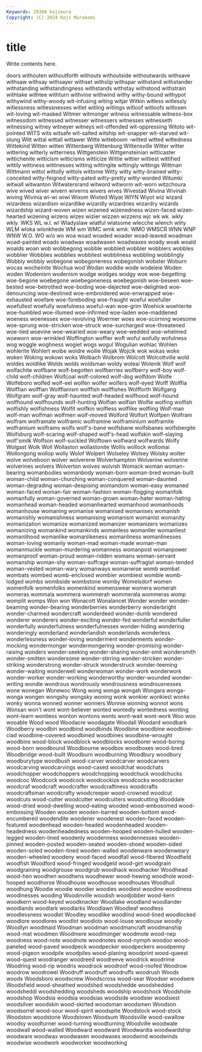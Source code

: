 ```yaml
---
Keywords: 20300 kojimura
Copyright: (C) 2024 Koji Murakami
---
```


# title

Write contents here.



doors withouten withoutforth withouts withoutside withoutwards
withsave withsaw withsay withsayer withset withslip withspar withstand withstander withstanding
withstandingness withstands withstay withstood withstrain withtake withtee withturn withvine withwind
withy withy-bound withypot withywind withy-woody wit-infusing witing witjar Witkin witless
witlessly witlessness witlessnesses witlet witling witlings witloof witloofs witlosen wit-loving
wit-masked Witmer witmonger witness witnessable witness-box witnessdom witnessed witnesser witnessers
witnesses witnesseth witnessing witney witneyer witneys wit-offended wit-oppressing Witoto wit-pointed
WITS wits witsafe wit-salted witship wit-snapper wit-starved wit-stung Witt wittal
wittall wittawer Witte witteboom -witted witted wittedness Wittekind Witten witten
Wittenberg Wittenburg Wittensville Witter witter wittering witterly witterness Wittgenstein Wittgensteinian
witticaster wittichenite witticism witticisms witticize Wittie wittier wittiest wittified wittily
wittiness wittinesses witting wittingite wittingly wittings Wittman Wittmann wittol wittolly
wittols wittome Witty witty witty-brained witty-conceited witty-feigned witty-pated witty-pretty witty-worded
Witumki witwall witwanton Witwatersrand witword witworm wit-worn witzchoura wive wived
wiver wivern wiverns wivers wives Wivestad Wivina Wivinah wiving Wivinia
wi-wi wiwi Wixom Wixted Wiyat WIYN Wiyot wiz wizard wizardess
wizardism wizardlike wizardly wizardries wizardry wizards wizardship wizard-woven wizen wizened
wizenedness wizen-faced wizen-hearted wizening wizens wizes wizier wizzen wizzens wjc
wk wk. wkly wkly. WKS WL w.l. wl Wladyslaw wlatful
wlatsome wlecche wlench wlity WLM wloka wlonkhede WM wm WMC
wmk wmk. WMO WMSCR WNN WNP WNW W.O. WO w/o
wo woa woad woaded woader woad-leaved woadman woad-painted woads woadwax
woadwaxen woadwaxes woady woak woald woalds woan wob wobbegong wobble
wobbled wobbler wobblers wobbles wobblier Wobblies wobblies wobbliest wobbliness wobbling
wobblingly Wobbly wobbly wobegone wobegoneness wobegonish wobster Woburn wocas wocheinite
Wochua wod Wodan woddie wode wodeleie Woden woden Wodenism wodenism
wodge wodges wodgy woe woe-begetting woe-begone woebegone woebegoneness woebegonish woe-beseen
woe-bested woe-betrothed woe-boding woe-dejected woe-delighted woe-denouncing woe-destined woe-embroidered woe-enwrapped woe-exhausted
woefare woe-foreboding woe-fraught woeful woefuller woefullest woefully woefulness woeful-wan woe-grim
Woehick woehlerite woe-humbled woe-illumed woe-infirmed woe-laden woe-maddened woeness woenesses woe-revolving
Woermer woes woe-scorning woesome woe-sprung woe-stricken woe-struck woe-surcharged woe-threatened woe-tied
woevine woe-wearied woe-weary woe-wedded woe-whelmed woeworn woe-wrinkled Woffington woffler woft
woful wofully wofulness wog woggle woghness wogiet wogs wogul Wogulian
wohlac Wohlen wohlerite Wohlert woibe woidre woilie Wojak Wojcik wok
wokas woke woken Woking wokowi woks Wolbach Wolbrom Wolcott Wolcottville
wold woldes woldlike Wolds wolds woldsman woldy woleai Wolenik Wolf
wolf wolfachite wolfbane wolf-begotten wolfberries wolfberry wolf-boy wolf-child wolf-children Wolfcoal
wolf-colored wolf-dog wolfdom Wolfe Wolfeboro wolfed wolf-eel wolfen wolfer wolfers
wolf-eyed Wolff Wolffia Wolffian wolffian Wolffianism wolffish wolffishes Wolfforth Wolfgang
Wolfgram wolf-gray wolf-haunted wolf-headed wolfhood wolf-hound wolfhound wolfhounds wolf-hunting Wolfian
wolfian Wolfie wolfing wolfish wolfishly wolfishness Wolfit wolfkin wolfless wolflike
wolfling Wolf-man wolf-man wolfman wolfmen wolf-moved Wolford Wolfort Wolfpen Wolfram
wolfram wolframate wolframic wolframine wolframinium wolframite wolframium wolframs wolfs wolf's-bane
wolfsbane wolfsbanes wolfsbergite Wolfsburg wolf-scaring wolf-shaped wolf's-head wolfskin wolf-slaying wolf'smilk
Wolfson wolf-suckled Wolftown wolfward wolfwards Wolfy Wolgast Wolk Woll Wollaston
wollastonite Wollis wollock wollomai Wollongong wollop wolly Wolof Wolpert Wolseley
Wolsey Wolsky wolter wolve wolveboon wolver wolverene Wolverhampton Wolverine wolverine
wolverines wolvers Wolverton wolves wolvish Womack woman woman-bearing womanbodies womanbody
woman-born woman-bred woman-built woman-child woman-churching woman-conquered woman-daunted woman-degrading woman-despising womandom
woman-easy womaned woman-faced woman-fair woman-fashion woman-flogging womanfolk womanfully woman-governed woman-grown
woman-hater woman-hating womanhead woman-headed womanhearted womanhood womanhoods womanhouse womaning womanise
womanised womanises womanish womanishly womanishness womanising womanism womanist womanity womanization
womanize womanized womanizer womanizers womanizes womanizing womankind womankinds womanless womanlier
womanliest womanlihood womanlike womanlikeness womanliness womanlinesses woman-loving womanly woman-mad woman-made
woman-man womanmuckle woman-murdering womanness womanpost womanpower womanproof woman-proud woman-ridden womans
woman-servant womanship woman-shy woman-suffrage woman-suffragist woman-tended woman-vested woman-wary womanways womanwise
womb wombat wombats wombed womb-enclosed wombier wombiest womble womb-lodged wombs
wombside wombstone womby Womelsdorf women womenfolk womenfolks womenkind womenswear womera
womerah womeras wommala wommera wommerah wommerala wommeras womp womplit womps
Won won Wonacott Wonalancet Wonder wonder wonder-beaming wonder-bearing wonderberries wonderberry
wonderbright wonder-charmed wondercraft wonderdeed wonder-dumb wondered wonderer wonderers wonder-exciting wonder-fed
wonderful wonderfuller wonderfully wonderfulness wonderfulnesses wonder-hiding wondering wonderingly wonderland wonderlandish
wonderlands wonderless wonderlessness wonder-loving wonderment wonderments wonder-mocking wondermonger wondermongering wonder-promising
wonder-raising wonders wonder-seeking wonder-sharing wonder-smit wondersmith wonder-smitten wondersome wonder-stirring wonder-stricken
wonder-striking wonderstrong wonder-struck wonderstruck wonder-teeming wonder-waiting wonderwell wonderwoman wonder-work wonderwork
wonder-worker wonder-working wonderworthy wonder-wounded wonder-writing wondie wondrous wondrously wondrousness wondrousnesses
wone wonegan Wonewoc Wong wong wonga wongah Wongara wonga-wonga wongen
wongshy wongsky woning wonk wonkier wonkiest wonks wonky wonna wonned
wonner wonners Wonnie wonning wonnot wons Wonsan won't wont wont-believer
wonted wontedly wontedness wonting wont-learn wontless wonton wontons wonts wont-wait
wont-work Woo woo wooable Wood wood Woodacre woodagate Woodall Woodard
woodbark Woodberry woodbin woodbind woodbinds Woodbine woodbine woodbine-clad woodbine-covered woodbined
woodbines woodbine-wrought woodbins wood-block woodblock woodblocks woodborer wood-boring wood-born woodbound
Woodbourne woodbox woodboxes wood-bred Woodbridge wood-built Woodburn woodburning Woodbury woodbury
woodburytype woodbush wood-carver woodcarver woodcarvers woodcarving woodcarvings wood-cased woodchat woodchats
woodchopper woodchoppers woodchopping woodchuck woodchucks woodcoc Woodcock woodcock woodcockize woodcocks
woodcracker woodcraf woodcraft woodcrafter woodcraftiness woodcrafts woodcraftsman woodcrafty woodcreeper wood-crowned
woodcut woodcuts wood-cutter woodcutter woodcutters woodcutting Wooddale wood-dried wood-dwelling wood-eating
wooded wood-embosomed wood-embossing Wooden wooden wooden-barred wooden-bottom wood-encumbered woodendite woodener
woodenest wooden-faced wooden-featured woodenhead wooden-headed woodenheaded wooden-headedness woodenheadedness wooden-hooped wooden-hulled
wooden-legged wooden-lined woodenly woodenness woodennesses wooden-pinned wooden-posted wooden-seated wooden-shoed wooden-sided
wooden-soled wooden-tined wooden-walled woodenware woodenweary wooden-wheeled woodeny wood-faced woodfall wood-fibered
Woodfield woodfish Woodford wood-fringed woodgeld wood-girt woodgrain woodgraining woodgrouse woodgrub
woodhack woodhacker Woodhead wood-hen woodhen woodhens woodhewer wood-hewing woodhole wood-hooped
woodhorse Woodhouse woodhouse woodhouses Woodhull woodhung Woodie woodie woodier woodies
woodiest woodine woodiness woodinesses wooding Woodinville woodish woodjobber wood-kern woodkern
wood-keyed woodknacker Woodlake woodland woodlander woodlands woodlark woodlarks Woodlawn Woodleaf
woodless woodlessness woodlet Woodley woodlike woodlind wood-lined woodlocked woodlore woodlores
woodlot woodlots wood-louse woodlouse woodly Woodlyn woodmaid Woodman woodman woodmancraft
woodmanship wood-mat woodmen Woodmere woodmonger woodmote wood-nep woodness wood-note woodnote
woodnotes wood-nymph woodoo wood-paneled wood-paved woodpeck woodpecker woodpeckers woodpenny wood-pigeon
woodpile woodpiles wood-planing woodprint wood-queest wood-quest woodranger woodreed woodreeve woodrick
woodrime Woodring wood-rip woodris woodrock woodroof wood-roofed Woodrow woodrow woodrowel
Woodruff woodruff woodruffs woodrush Woods woods Woodsboro woodscrew Woodscross wood-sear
Woodser woodsere Woodsfield wood-sheathed woodshed woodshedde woodshedded woodsheddi woodshedding woodsheds
woodship woodshock Woodshole woodshop Woodsia woodsia woodsias woodside woodsier woodsiest
woodsilver woodskin wood-skirted woodsman woodsmen Woodson woodsorrel wood-sour wood-spirit woodspite
Woodstock wood-stock Woodston woodstone Woodstown Woodsum Woodsville wood-swallow woodsy woodturner
wood-turning woodturning Woodville woodwale woodwall wood-walled Woodward woodward Woodwardia woodwardship
woodware woodwax woodwaxen woodwaxes woodwind woodwinds woodwise woodwork woodworker woodworking
